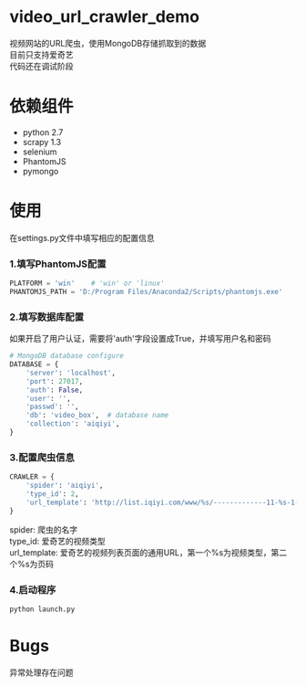 # video_url_crawler_demo
视频网站的URL爬虫，使用MongoDB存储抓取到的数据  
目前只支持爱奇艺  
代码还在调试阶段

# 依赖组件
- python 2.7
- scrapy 1.3
- selenium
- PhantomJS
- pymongo

# 使用
在settings.py文件中填写相应的配置信息
### 1.填写PhantomJS配置
```python
PLATFORM = 'win'	# 'win' or 'linux'
PHANTOMJS_PATH = 'D:/Program Files/Anaconda2/Scripts/phantomjs.exe'
```
### 2.填写数据库配置
如果开启了用户认证，需要将'auth'字段设置成True，并填写用户名和密码
```python
# MongoDB database configure
DATABASE = {
	'server': 'localhost',
	'port': 27017,
	'auth': False,
	'user': '',
	'passwd': '',
	'db': 'video_box',	# database name
	'collection': 'aiqiyi',
}
```
### 3.配置爬虫信息
```python
CRAWLER = {
	'spider': 'aiqiyi',
	'type_id': 2,
	'url_template': 'http://list.iqiyi.com/www/%s/-------------11-%s-1-iqiyi--.html'
}
```
spider: 爬虫的名字  
type_id: 爱奇艺的视频类型  
url_template: 爱奇艺的视频列表页面的通用URL，第一个%s为视频类型，第二个%s为页码
### 4.启动程序
```python
python launch.py
```
# Bugs
异常处理存在问题
